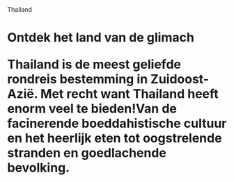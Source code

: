 <!DOCTYPE HTML>
<HTML>
  <HEAD>
    Thailand
    </HEAD>
  <BODY>
    <h1>Ontdek het land van de glimach</h>
    <p>Thailand is de meest geliefde rondreis bestemming in Zuidoost-Azië. Met recht want Thailand heeft enorm veel te bieden!Van de facinerende boeddahistische cultuur en het heerlijk eten tot oogstrelende stranden en goedlachende bevolking.</P>
  
  </BODY>
  </HTML>
      

